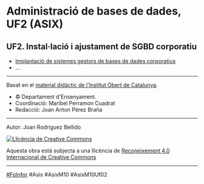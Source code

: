 Administració de bases de dades, UF2 (ASIX)
====================================

UF2. Instal·lació i ajustament de SGBD corporatiu
----------------------

* [Implantació de sistemes gestors de bases de dades corporatius](ImplantacioSGBD.md)
* ...

---
Basat en el [material didàctic de l'Institut Obert de Catalunya](https://ioc.xtec.cat/materials/FP/Materials/2251_ASIX/ASIX_2251_M10/web/html/index.html).
* © Departament d'Ensenyament.
* Coordinació: Maribel Perramon Cuadrat
* Redacció: Joan Anton Pérez Braña

---

Autor: Joan Rodríguez Bellido

<a rel="license" href="http://creativecommons.org/licenses/by/4.0/"><img alt="Llicència de Creative Commons" style="border-width:0" src="https://i.creativecommons.org/l/by/4.0/88x31.png" /></a>

Aquesta obra està subjecta a una llicència de <a rel="license" href="http://creativecommons.org/licenses/by/4.0/">Reconeixement 4.0 Internacional de Creative Commons</a>

---

[#FpInfor](https://profesinformatica.github.io/FpInfor/) #Asix #AsixM10 #AsixM10Uf02
